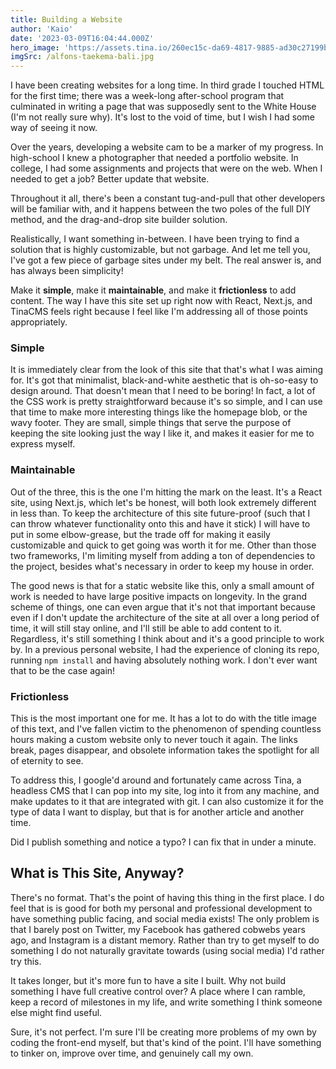 ```yaml
---
title: Building a Website
author: 'Kaio'
date: '2023-03-09T16:04:44.000Z'
hero_image: 'https://assets.tina.io/260ec15c-da69-4817-9885-ad30c27199be/blogging.jpg'
imgSrc: /alfons-taekema-bali.jpg
---
```


I have been creating websites for a long time. In third grade I touched HTML for the first time; there was a week-long after-school program that culminated in writing a page that was supposedly sent to the White House (I'm not really sure why). It's lost to the void of time, but I wish I had some way of seeing it now.

Over the years, developing a website cam to be a marker of my progress. In high-school I knew a photographer that needed a portfolio website. In college, I had some assignments and projects that were on the web. When I needed to get a job? Better update that website.

Throughout it all, there's been a constant tug-and-pull that other developers will be familiar with, and it happens between the two poles of the full DIY method, and the drag-and-drop site builder solution.

Realistically, I want something in-between. I have been trying to find a solution that is highly customizable, but not garbage. And let me tell you, I've got a few piece of garbage sites under my belt. The real answer is, and has always been simplicity!&#x20;

Make it **simple**, make it **maintainable**, and make it **frictionless** to add content. The way I have this site set up right now with React, Next.js, and TinaCMS feels right because I feel like I'm addressing all of those points appropriately.

### Simple

It is immediately clear from the look of this site that that's what I was aiming for. It's got that minimalist, black-and-white aesthetic that is oh-so-easy to design around. That doesn't mean that I need to be boring! In fact, a lot of the CSS work is pretty straightforward because it's so simple, and I can use that time to make more interesting things like the homepage blob, or the wavy footer. They are small, simple things that serve the purpose of keeping the site looking just the way I like it, and makes it easier for me to express myself.

### Maintainable

Out of the three, this is the one I'm hitting the mark on the least. It's a React site, using Next.js, which let's be honest, will both look extremely different in less than. To keep the architecture of this site future-proof (such that I can throw whatever functionality onto this and have it stick) I will have to put in some elbow-grease, but the trade off for making it easily customizable and quick to get going was worth it for me. Other than those two frameworks, I'm limiting myself from adding a ton of dependencies to the project, besides what's necessary in order to keep my house in order.

The good news is that for a static website like this, only a small amount of work is needed to have large positive impacts on longevity. In the grand scheme of things, one can even argue that it's not that important because even if I don't update the architecture of the site at all over a long period of time, it will still stay online, and I'll still be able to add content to it. Regardless, it's still something I think about and it's a good principle to work by. In a previous personal website, I had the experience of cloning its repo, running `npm install` and having absolutely nothing work. I don't ever want that to be the case again!

### Frictionless

This is the most important one for me. It has a lot to do with the title image of this text, and I've fallen victim to the phenomenon of spending countless hours making a custom website only to never touch it again. The links break, pages disappear, and obsolete information takes the spotlight for all of eternity to see.

To address this, I google'd around and fortunately came across Tina, a headless CMS that I can pop into my site, log into it from any machine, and make updates to it that are integrated with git. I can also customize it for the type of data I want to display, but that is for another article and another time.&#x20;

Did I publish something and notice a typo? I can fix that in under a minute.

## What is This Site, Anyway?

There's no format. That's the point of having this thing in the first place. I do feel that is is good for both my personal and professional development to have something public facing, and social media exists! The only problem is that I barely post on Twitter, my Facebook has gathered cobwebs years ago, and Instagram is a distant memory. Rather than try to get myself to do something I do not naturally  gravitate towards (using social media) I'd rather try this.

It takes longer, but it's more fun to have a site I built. Why not build something I have full creative control over? A place where I can ramble, keep a record of milestones in my life, and write something I think someone else might find useful.

Sure, it's not perfect. I'm sure I'll be creating more problems of my own by coding the front-end myself, but that's kind of the point. I'll have something to tinker on, improve over time, and genuinely call my own.
